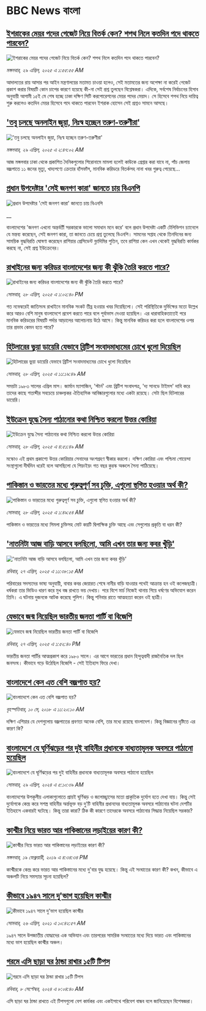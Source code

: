 # BBC News বাংলা## [ইশরাকের মেয়র পদের গেজেট নিয়ে বিতর্ক কেন? শপথ নিলে কতদিন পদে থাকতে পারবেন? ](https://www.bbc.com/bengali/articles/c705y8xgwk4o?at_campaign=githubrss)![ইশরাকের মেয়র পদের গেজেট নিয়ে বিতর্ক কেন? শপথ নিলে কতদিন পদে থাকতে পারবেন? ](https://ichef.bbci.co.uk/ace/standard/240/cpsprodpb/7921/live/14c00fc0-2445-11f0-8f57-b7237f6a66e6.jpg)_মঙ্গলবার, ২৯ এপ্রিল, ২০২৫ এ ১:৫৫:৫৫ AM_আদালতের রায় আসার পর আইন মন্ত্রণালয়ের মতামত চাওয়া হলেও, সেই মতামতের জন্য 
অপেক্ষা না করেই গেজেট প্রকাশ করার বিষয়টি কোন চাপের কারণে হয়েছে কী-না সেই প্রশ্ন তুলছেন বিশ্লেষকরা।  এদিকে, সর্বশেষ নির্বাচনের হিসাব অনুযায়ী আগামী ১৫ই মে শেষ হচ্ছে ঢাকা দক্ষিণ সিটি করপোরেশনের মেয়র পদের মেয়াদ। সে হিসেবে শপথ নিয়ে দায়িত্ব শুরু করলেও কতদিন মেয়র হিসেবে পদে থাকতে পারবেন ইশরাক হোসেন সেই প্রশ্নও সামনে আসছে।## ['তবু চলছে অনলাইন জুয়া, নিঃস্ব হচ্ছেন তরুণ-তরুণীরা'](https://www.bbc.com/bengali/articles/cr4n71v9yezo?at_campaign=githubrss)!['তবু চলছে অনলাইন জুয়া, নিঃস্ব হচ্ছেন তরুণ-তরুণীরা'](https://ichef.bbci.co.uk/ace/standard/240/cpsprodpb/51e9/live/f80c1a50-24a2-11f0-b26b-ab62c890638b.jpg)_মঙ্গলবার, ২৯ এপ্রিল, ২০২৫ এ ২:৪৭:০২ AM_আজ মঙ্গলবার ঢাকা থেকে প্রকাশিত দৈনিকগুলোর শিরোনামে মামলা হলেই কাউকে গ্রেপ্তার করা যাবে না, পাঁচ জেলায় বজ্রপাতে ১১ জনের মৃত্যু, খাদ্যপণ্যে ক্রেতার হাঁসফাঁস, মানবিক করিডরে বিতর্কসহ নানা খবর গুরুত্ব পেয়েছে…## [প্রধান উপদেষ্টার 'সেই জনগণ কারা' জানতে চায় বিএনপি](https://www.bbc.co.uk/bengali/live/cz6dvl24l91t?at_campaign=githubrss)![প্রধান উপদেষ্টার 'সেই জনগণ কারা' জানতে চায় বিএনপি](https://ichef.bbci.co.uk/ace/standard/240/cpsprodpb/1efd/live/b16fdd00-244f-11f0-8f57-b7237f6a66e6.jpg)__বাংলাদেশের 'জনগণ এখনো অন্তর্বর্তী সরকারকে ভালো সমাধান মনে করে' বলে প্রধান উপদেষ্টা একটি টেলিভিশন চ্যানেলে যে মন্তব্য করেছেন, সেই জনগণ কারা, তা জানতে চেয়ে প্রশ্ন তুলেছে বিএনপি। সামনের সপ্তাহ থেকে তিনদিনের জন্য সাময়িক যুদ্ধবিরতি ঘোষণা করেছেন রাশিয়ার প্রেসিডেন্ট ভ্লাদিমির পুতিন, তবে রাশিয়া কেন এখন থেকেই যুদ্ধবিরতি কার্যকর করছে না, সেই প্রশ্ন ইউক্রেনের।## [রাখাইনের জন্য করিডর বাংলাদেশের জন্য কী ঝুঁকি তৈরি করতে পারে?](https://www.bbc.com/bengali/articles/c2dey0ee1d0o?at_campaign=githubrss)![রাখাইনের জন্য করিডর বাংলাদেশের জন্য কী ঝুঁকি তৈরি করতে পারে?](https://ichef.bbci.co.uk/ace/standard/240/cpsprodpb/78f8/live/52c39800-2427-11f0-9c65-a5c3dc449bf3.jpg)_সোমবার, ২৮ এপ্রিল, ২০২৫ এ ১:০২:৪০ PM_গত নভেম্বরেই জাতিসংঘ রাখাইনে মানবিক সংকট তীব্র হওয়ার খবর দিয়েছিলো। সেই পরিস্থিতিকে দুর্ভিক্ষের মতো উল্লেখ করে আরও বেশি মানুষ বাংলাদেশে প্রবেশ করতে পারে বলে পূর্বাভাস দেওয়া হয়েছিল। এর ধারাবাহিকতাতেই পরে মানবিক করিডরের বিষয়টি পর্দার আড়ালের আলোচনায় উঠে আসে। কিন্তু মানবিক করিডর করা হলে বাংলাদেশের ওপর তার প্রভাব কেমন হতে পারে?## [হিটলারের ভুয়া ডায়েরি যেভাবে ব্রিটিশ সংবাদমাধ্যমের চোখে ধুলো দিয়েছিল](https://www.bbc.com/bengali/articles/crrzn40y8pdo?at_campaign=githubrss)![হিটলারের ভুয়া ডায়েরি যেভাবে ব্রিটিশ সংবাদমাধ্যমের চোখে ধুলো দিয়েছিল](https://ichef.bbci.co.uk/ace/standard/240/cpsprodpb/7946/live/354ff350-1f67-11f0-b265-abe347419ae3.jpg)_সোমবার, ২৮ এপ্রিল, ২০২৫ এ ১১:১৯:৪৯ AM_সময়টা  ১৯৮৩ সালের এপ্রিল মাস। জার্মান ম্যাগাজিন, 'স্টার্ন' এবং ব্রিটিশ সংবাদপত্র, 'দ্য সানডে টাইমস' দাবি করে তাদের কাছে শতাব্দীর সবচেয়ে চাঞ্চল্যকর ঐতিহাসিক আবিষ্কারগুলোর মধ্যে একটা রয়েছে। সেটা ছিল হিটলারের ডায়েরি।## [ইউক্রেন যুদ্ধে সৈন্য পাঠানোর কথা নিশ্চিত করলো উত্তর কোরিয়া](https://www.bbc.com/bengali/articles/cy0x69x2jzpo?at_campaign=githubrss)![ইউক্রেন যুদ্ধে সৈন্য পাঠানোর কথা নিশ্চিত করলো উত্তর কোরিয়া](https://ichef.bbci.co.uk/ace/standard/240/cpsprodpb/81a6/live/3c965320-23db-11f0-9c65-a5c3dc449bf3.jpg)_সোমবার, ২৮ এপ্রিল, ২০২৫ এ ৪:৫১:৪৯ AM_মস্কোও এই প্রথম প্রকাশ্যে উত্তর কোরিয়ার সেনাদের অংশগ্রহণ স্বীকার করলো। দক্ষিণ কোরিয়া এবং পশ্চিমা গোয়েন্দা সংস্থাগুলো দীর্ঘদিন ধরেই বলে আসছিলো যে পিয়ংইয়ং গত বছর কুরস্ক অঞ্চলে সৈন্য পাঠিয়েছে।## [পাকিস্তান ও ভারতের মধ্যে গুরুত্বপূর্ণ সব চুক্তি, এগুলো স্থগিত হওয়ার অর্থ কী?](https://www.bbc.com/bengali/articles/crkx17g0537o?at_campaign=githubrss)![পাকিস্তান ও ভারতের মধ্যে গুরুত্বপূর্ণ সব চুক্তি, এগুলো স্থগিত হওয়ার অর্থ কী?](https://ichef.bbci.co.uk/ace/standard/240/cpsprodpb/98b4/live/04eb8ce0-22bb-11f0-8c2e-77498b1ce297.jpg)_সোমবার, ২৮ এপ্রিল, ২০২৫ এ ১:৪৯:৫৪ AM_পাকিস্তান ও ভারতের মধ্যে সিমলা চুক্তিসহ মোট কয়টি দ্বিপাক্ষিক চুক্তি আছে এবং সেগুলোর প্রকৃতি বা ধরন কী?## ['নাতনিটা আজ বাড়ি আসবে বলছিলো, আমি এখন তার জন্য কবর খুঁড়ি'](https://www.bbc.com/bengali/articles/cx2y1jqp01wo?at_campaign=githubrss)!['নাতনিটা আজ বাড়ি আসবে বলছিলো, আমি এখন তার জন্য কবর খুঁড়ি'](https://ichef.bbci.co.uk/ace/standard/240/cpsprodpb/2ecd/live/0d2307f0-2354-11f0-9060-674316cb3a1f.jpg)_রবিবার, ২৭ এপ্রিল, ২০২৫ এ ১১:৩৮:১৫ AM_পরিবারের সদস্যদের ভাষ্য অনুযায়ী, বাবার কবর জেয়ারত শেষে নানীর বাড়ি যাওয়ার পথেই আক্রান্ত হন ওই কলেজছাত্রী। ধর্ষকরা তার ভিডিও ধারণ করে মুখ বন্ধ রাখতে ভয় দেখায়।
পরে বিশে মার্চ নিজেই থানায় গিয়ে ধর্ষণের অভিযোগ করেন তিনি। এ ঘটনায় দুজনকে আটক করেছে পুলিশ। কিন্তু শনিবার রাতে আত্মহত্যা করেন ওই ছাত্রী।## [যেভাবে জন্ম নিয়েছিল ভারতীয় জনতা পার্টি বা বিজেপি](https://www.bbc.com/bengali/articles/c4g8w8wwj5wo?at_campaign=githubrss)![যেভাবে জন্ম নিয়েছিল ভারতীয় জনতা পার্টি বা বিজেপি](https://ichef.bbci.co.uk/ace/standard/240/cpsprodpb/eee0/live/3c6bf4c0-1bf9-11f0-b1b3-7358f8d35a35.jpg)_রবিবার, ২৭ এপ্রিল, ২০২৫ এ ১:৫২:৪০ PM_ভারতীয় জনতা পার্টির আত্মপ্রকাশ করে ১৯৮০ সালে। এর আগে ভারতের প্রধান হিন্দুত্ববাদী রাজনৈতিক দল ছিল জনসংঘ। কীভাবে গড়ে উঠেছিল বিজেপি - সেই ইতিহাস ফিরে দেখা।## [বাংলাদেশে কেন এত বেশি বজ্রপাত হয়?](https://www.bbc.com/bengali/news-44064409?at_campaign=githubrss)![বাংলাদেশে কেন এত বেশি বজ্রপাত হয়?](https://ichef.bbci.co.uk/ace/standard/240/cpsprodpb/149BF/production/_101251448_f97cb6b3-6ecf-4c56-a9f4-969e26dfa7b2.jpg)_বৃহস্পতিবার, ১০ মে, ২০১৮ এ ১১:২০:১০ AM_দক্ষিণ এশিয়ার যে দেশগুলোয় বজ্রপাতের প্রবণতা অনেক বেশি, তার মধ্যে রয়েছে বাংলাদেশ। কিন্তু বিজ্ঞানের দৃষ্টিতে এর কারণ কি?## [বাংলাদেশে যে ঘূর্ণিঝড়ের পর দুই বাহিনীর প্রধানকে বাধ্যতামূলক অবসরে পাঠানো হয়েছিল](https://www.bbc.com/bengali/articles/cz96rjvqpn4o?at_campaign=githubrss)![বাংলাদেশে যে ঘূর্ণিঝড়ের পর দুই বাহিনীর প্রধানকে বাধ্যতামূলক অবসরে পাঠানো হয়েছিল](https://ichef.bbci.co.uk/ace/standard/240/cpsprodpb/48fd/live/cb5bc7f0-057f-11ef-8300-7d331f287251.jpg)_সোমবার, ২৯ এপ্রিল, ২০২৪ এ ৫:১০:৩৯ AM_বাংলাদেশের উপকূলীয় এলাকাগুলোতে প্রায়ই ঘূর্ণিঝড় ও জলোচ্ছ্বাসের মতো প্রাকৃতিক দুর্যোগ হতে দেখা যায়। কিন্তু সেই দুর্যোগকে কেন্দ্র করে সশস্ত্র বাহিনীর অর্ন্তভূক্ত বড় দু’টি বাহিনীর প্রধানদের  বাধ্যতামূলক অবসরে পাঠানোর ঘটনা দেশটির ইতিহাসে একবারই ঘটেছে। কিন্তু তারা কারা? ঠিক কী কারণে তাদেরকে অবসরে পাঠানোর সিদ্ধান্ত নিয়েছিল সরকার?## [কাশ্মীর নিয়ে ভারত আর পাকিস্তানের লড়াইয়ের কারণ কী?](https://www.bbc.com/bengali/news-47292738?at_campaign=githubrss)![কাশ্মীর নিয়ে ভারত আর পাকিস্তানের লড়াইয়ের কারণ কী?](https://ichef.bbci.co.uk/ace/standard/240/cpsprodpb/E2EA/production/_105709085__105648048_hi052329226.jpg)_মঙ্গলবার, ১৯ ফেব্রুয়ারী, ২০১৯ এ ৪:৩৪:৩৪ PM_কাশ্মীরকে কেন্দ্র করে ভারত আর পাকিস্তানের মধ্যে দু'বার যুদ্ধ হয়েছে। কিন্তু এই সংঘাতের কারণ কী? কখন, কীভাবে এ অঞ্চলটি নিয়ে সমস্যার সূচনা হয়েছিল?## [কীভাবে ১৯৪৭ সালে দু'ভাগ হয়েছিল কাশ্মীর](https://www.bbc.com/bengali/news-56651354?at_campaign=githubrss)![কীভাবে ১৯৪৭ সালে দু'ভাগ হয়েছিল কাশ্মীর](https://ichef.bbci.co.uk/ace/standard/240/cpsprodpb/4CEE/production/_117849691_p07k7dvp.jpg)_সোমবার, ২৬ এপ্রিল, ২০২১ এ ১০:৪২:৫৭ AM_১৯৪৭ সালে উপজাতীয় যোদ্ধাদের এক অভিযান এবং তারপরের সামরিক সংঘাতের মধ্যে দিয়ে ভারত এবং পাকিস্তানের মধ্যে ভাগ হয়েছিল কাশ্মীর অঞ্চল।## [গরমে এসি ছাড়া ঘর ঠান্ডা রাখার ১৫টি টিপস](https://www.bbc.com/bengali/articles/c4n1n0n0re8o?at_campaign=githubrss)![গরমে এসি ছাড়া ঘর ঠান্ডা রাখার ১৫টি টিপস](https://ichef.bbci.co.uk/ace/standard/240/cpsprodpb/20df/live/4ff9c200-1359-11ef-99fd-a7e7c6acfe47.jpg)_রবিবার, ৮ সেপ্টেম্বর, ২০২৪ এ ৮:০৪:৪০ AM_এসি ছাড়া ঘর ঠান্ডা রাখতে এই টিপসগুলো বেশ কার্যকর এবং একইসাথে পরিবেশ বান্ধব বলে জানিয়েছেন বিশেষজ্ঞরা।